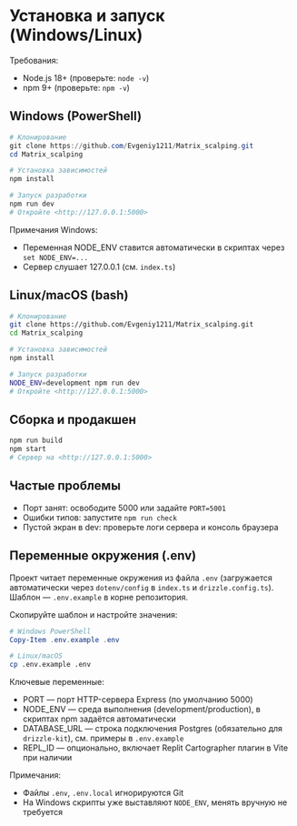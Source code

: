 # Установка и запуск (Windows/Linux)

Требования:

- Node.js 18+ (проверьте: `node -v`)
- npm 9+ (проверьте: `npm -v`)

## Windows (PowerShell)

```powershell
# Клонирование
git clone https://github.com/Evgeniy1211/Matrix_scalping.git
cd Matrix_scalping

# Установка зависимостей
npm install

# Запуск разработки
npm run dev
# Откройте <http://127.0.0.1:5000>
```

Примечания Windows:

- Переменная NODE_ENV ставится автоматически в скриптах через `set NODE_ENV=...`
- Сервер слушает 127.0.0.1 (см. `index.ts`)

## Linux/macOS (bash)

```bash
# Клонирование
git clone https://github.com/Evgeniy1211/Matrix_scalping.git
cd Matrix_scalping

# Установка зависимостей
npm install

# Запуск разработки
NODE_ENV=development npm run dev
# Откройте <http://127.0.0.1:5000>
```

## Сборка и продакшен

```bash
npm run build
npm start
# Сервер на <http://127.0.0.1:5000>
```

## Частые проблемы

- Порт занят: освободите 5000 или задайте `PORT=5001`
- Ошибки типов: запустите `npm run check`
- Пустой экран в dev: проверьте логи сервера и консоль браузера

## Переменные окружения (.env)

Проект читает переменные окружения из файла `.env` (загружается автоматически через `dotenv/config` в `index.ts` и `drizzle.config.ts`). Шаблон — `.env.example` в корне репозитория.

Скопируйте шаблон и настройте значения:

```powershell
# Windows PowerShell
Copy-Item .env.example .env
```

```bash
# Linux/macOS
cp .env.example .env
```

Ключевые переменные:

- PORT — порт HTTP-сервера Express (по умолчанию 5000)
- NODE_ENV — среда выполнения (development/production), в скриптах npm задаётся автоматически
- DATABASE_URL — строка подключения Postgres (обязательно для `drizzle-kit`), см. примеры в `.env.example`
- REPL_ID — опционально, включает Replit Cartographer плагин в Vite при наличии

Примечания:

- Файлы `.env`, `.env.local` игнорируются Git
- На Windows скрипты уже выставляют `NODE_ENV`, менять вручную не требуется
